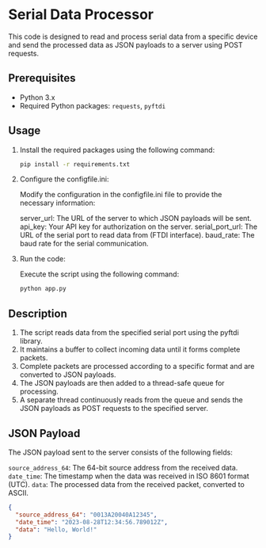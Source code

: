 # Serial Data Processor

This code is designed to read and process serial data from a specific device and send the processed data as JSON payloads to a server using POST requests.

## Prerequisites

- Python 3.x
- Required Python packages: `requests`, `pyftdi`

## Usage

1. Install the required packages using the following command:

    ```bash
    pip install -r requirements.txt
    ```
2. Configure the configfile.ini:

    Modify the configuration in the configfile.ini file to provide the necessary information:

    server_url: The URL of the server to which JSON payloads will be sent.
    api_key: Your API key for authorization on the server.
    serial_port_url: The URL of the serial port to read data from (FTDI interface).
    baud_rate: The baud rate for the serial communication.

3. Run the code:

    Execute the script using the following command:
    ```bash
    python app.py
    ```

## Description

1. The script reads data from the specified serial port using the pyftdi library.
2. It maintains a buffer to collect incoming data until it forms complete packets.
3. Complete packets are processed according to a specific format and are converted to JSON payloads.
4. The JSON payloads are then added to a thread-safe queue for processing.
5. A separate thread continuously reads from the queue and sends the JSON payloads as POST requests to the specified server.

## JSON Payload

The JSON payload sent to the server consists of the following fields:

`source_address_64`: The 64-bit source address from the received data.
`date_time`: The timestamp when the data was received in ISO 8601 format (UTC).
`data`: The processed data from the received packet, converted to ASCII.

```json
{
  "source_address_64": "0013A20040A12345",
  "date_time": "2023-08-28T12:34:56.789012Z",
  "data": "Hello, World!"
}
```